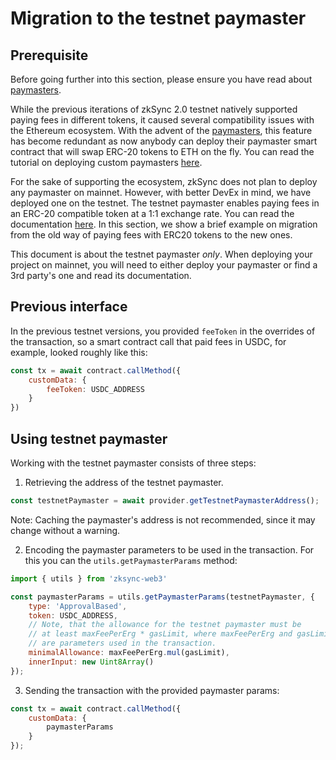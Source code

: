 # Migration to the testnet paymaster

## Prerequisite
Before going further into this section, please ensure you have read about
[paymasters](../developer-guides/aa.md#paymasters).

While the previous iterations of zkSync 2.0 testnet natively supported paying fees in different tokens, it caused several compatibility issues with the Ethereum ecosystem. With the advent of the [paymasters](../developer-guides/aa.md#paymasters), this feature has become redundant as now anybody can deploy their paymaster smart contract that will swap ERC-20 tokens to ETH on the fly. You can read the tutorial on deploying custom paymasters [here](../tutorials/custom-paymaster-tutorial.md).

For the sake of supporting the ecosystem, zkSync does not plan to deploy any paymaster on mainnet. However, with better DevEx in mind, we have deployed one on the testnet. The testnet paymaster enables paying fees in an ERC-20 compatible token at a 1:1 exchange rate. You can read the documentation [here](../developer-guides/aa.md#testnet-paymaster). In this section, we show a brief example on migration from the old way of paying fees with ERC20 tokens to the new ones.

This document is about the testnet paymaster *only*. When deploying your project on mainnet, you will need to either deploy your paymaster or find a 3rd party's one and read its documentation.

## Previous interface

In the previous testnet versions, you provided `feeToken` in the overrides of the transaction, so a smart contract call that paid fees in USDC, for example, looked roughly like this:

```js
const tx = await contract.callMethod({
    customData: {
        feeToken: USDC_ADDRESS
    }
}) 
```

## Using testnet paymaster

Working with the testnet paymaster consists of three steps:

1. Retrieving the address of the testnet paymaster.

```js
const testnetPaymaster = await provider.getTestnetPaymasterAddress();
```

Note: Caching the paymaster's address is not recommended, since it may change without a warning.

2. Encoding the paymaster parameters to be used in the transaction. For this you can the `utils.getPaymasterParams` method:

```js
import { utils } from 'zksync-web3'

const paymasterParams = utils.getPaymasterParams(testnetPaymaster, {
    type: 'ApprovalBased',
    token: USDC_ADDRESS,
    // Note, that the allowance for the testnet paymaster must be
    // at least maxFeePerErg * gasLimit, where maxFeePerErg and gasLimit
    // are parameters used in the transaction.
    minimalAllowance: maxFeePerErg.mul(gasLimit),
    innerInput: new Uint8Array()
});
```

3. Sending the transaction with the provided paymaster params:

```js
const tx = await contract.callMethod({
    customData: {
        paymasterParams
    }
});
```
